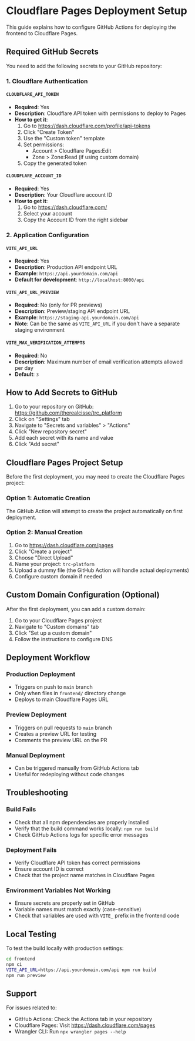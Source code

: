# Cloudflare Pages Deployment Setup

This guide explains how to configure GitHub Actions for deploying the frontend to Cloudflare Pages.

## Required GitHub Secrets

You need to add the following secrets to your GitHub repository:

### 1. Cloudflare Authentication

#### `CLOUDFLARE_API_TOKEN`
- **Required**: Yes
- **Description**: Cloudflare API token with permissions to deploy to Pages
- **How to get it**:
  1. Go to https://dash.cloudflare.com/profile/api-tokens
  2. Click "Create Token"
  3. Use the "Custom token" template
  4. Set permissions:
     - Account > Cloudflare Pages:Edit
     - Zone > Zone:Read (if using custom domain)
  5. Copy the generated token

#### `CLOUDFLARE_ACCOUNT_ID`
- **Required**: Yes
- **Description**: Your Cloudflare account ID
- **How to get it**:
  1. Go to https://dash.cloudflare.com/
  2. Select your account
  3. Copy the Account ID from the right sidebar

### 2. Application Configuration

#### `VITE_API_URL`
- **Required**: Yes
- **Description**: Production API endpoint URL
- **Example**: `https://api.yourdomain.com/api`
- **Default for development**: `http://localhost:8000/api`

#### `VITE_API_URL_PREVIEW`
- **Required**: No (only for PR previews)
- **Description**: Preview/staging API endpoint URL
- **Example**: `https://staging-api.yourdomain.com/api`
- **Note**: Can be the same as `VITE_API_URL` if you don't have a separate staging environment

#### `VITE_MAX_VERIFICATION_ATTEMPTS`
- **Required**: No
- **Description**: Maximum number of email verification attempts allowed per day
- **Default**: `3`

## How to Add Secrets to GitHub

1. Go to your repository on GitHub: https://github.com/therealcisse/trc_platform
2. Click on "Settings" tab
3. Navigate to "Secrets and variables" > "Actions"
4. Click "New repository secret"
5. Add each secret with its name and value
6. Click "Add secret"

## Cloudflare Pages Project Setup

Before the first deployment, you may need to create the Cloudflare Pages project:

### Option 1: Automatic Creation
The GitHub Action will attempt to create the project automatically on first deployment.

### Option 2: Manual Creation
1. Go to https://dash.cloudflare.com/pages
2. Click "Create a project"
3. Choose "Direct Upload"
4. Name your project: `trc-platform`
5. Upload a dummy file (the GitHub Action will handle actual deployments)
6. Configure custom domain if needed

## Custom Domain Configuration (Optional)

After the first deployment, you can add a custom domain:

1. Go to your Cloudflare Pages project
2. Navigate to "Custom domains" tab
3. Click "Set up a custom domain"
4. Follow the instructions to configure DNS

## Deployment Workflow

### Production Deployment
- Triggers on push to `main` branch
- Only when files in `frontend/` directory change
- Deploys to main Cloudflare Pages URL

### Preview Deployment
- Triggers on pull requests to `main` branch
- Creates a preview URL for testing
- Comments the preview URL on the PR

### Manual Deployment
- Can be triggered manually from GitHub Actions tab
- Useful for redeploying without code changes

## Troubleshooting

### Build Fails
- Check that all npm dependencies are properly installed
- Verify that the build command works locally: `npm run build`
- Check GitHub Actions logs for specific error messages

### Deployment Fails
- Verify Cloudflare API token has correct permissions
- Ensure account ID is correct
- Check that the project name matches in Cloudflare Pages

### Environment Variables Not Working
- Ensure secrets are properly set in GitHub
- Variable names must match exactly (case-sensitive)
- Check that variables are used with `VITE_` prefix in the frontend code

## Local Testing

To test the build locally with production settings:

```bash
cd frontend
npm ci
VITE_API_URL=https://api.yourdomain.com/api npm run build
npm run preview
```

## Support

For issues related to:
- GitHub Actions: Check the Actions tab in your repository
- Cloudflare Pages: Visit https://dash.cloudflare.com/pages
- Wrangler CLI: Run `npx wrangler pages --help`

